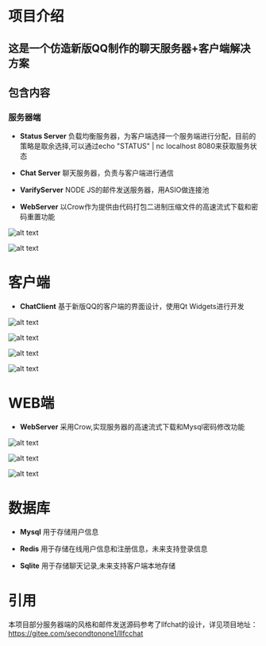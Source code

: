 # 项目介绍

## 这是一个仿造新版QQ制作的聊天服务器+客户端解决方案

## 包含内容

### 服务器端
* **Status Server** 负载均衡服务器，为客户端选择一个服务端进行分配，目前的策略是取余选择,可以通过echo "STATUS" | nc localhost 8080来获取服务状态

* **Chat Server** 聊天服务器，负责与客户端进行通信

* **VarifyServer** NODE JS的邮件发送服务器，用ASIO做连接池

* **WebServer** 以Crow作为提供由代码打包二进制压缩文件的高速流式下载和密码重置功能

![alt text]({972232E5-8F8C-42B8-9D95-3A1C73B621FB}.png)

![alt text]({E9EEBF17-1986-4375-8379-A5C4EC32A11E}.png)


# 客户端
* **ChatClient** 基于新版QQ的客户端的界面设计，使用Qt Widgets进行开发

![alt text]({048277F2-1953-4D91-88FB-CA9008AC9185}.png)

![alt text]({AF88D676-F1D8-4922-A542-35A9D1AA024F}.png)

![alt text]({8FAD9EFB-2273-4680-99B0-C96C147296A3}.png)

![alt text]({E2691B3D-39B7-4A4E-94C6-52CF7661ACFC}.png)

# WEB端

* **WebServer** 采用Crow,实现服务器的高速流式下载和Mysql密码修改功能


![alt text]({A9912A6C-8D62-4F13-BF3B-8919D07AEC06}.png)

![alt text]({A91325C4-5DEF-41B7-8D60-F3C6A9B0C46D}.png)

![alt text]({3DD73338-9B39-4767-A835-396805CD53B7}.png)

# 数据库

* **Mysql** 用于存储用户信息

* **Redis** 用于存储在线用户信息和注册信息，未来支持登录信息

* **Sqlite** 用于存储聊天记录,未来支持客户端本地存储


# 引用
本项目部分服务器端的风格和邮件发送源码参考了llfchat的设计，详见项目地址：https://gitee.com/secondtonone1/llfcchat